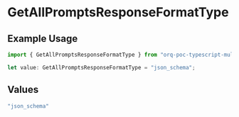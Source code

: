 # GetAllPromptsResponseFormatType

## Example Usage

```typescript
import { GetAllPromptsResponseFormatType } from "orq-poc-typescript-multi-env-version/models/operations";

let value: GetAllPromptsResponseFormatType = "json_schema";
```

## Values

```typescript
"json_schema"
```